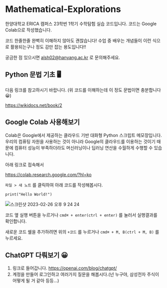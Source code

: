 # Mathematical-Explorations
한양대학교 ERICA 캠퍼스 23학번 1학기 수학탐험 실습 코드입니다. 코드는 Google Colab으로 작성했습니다. 

코드 한줄한줄 완벽히 이해하지 않아도 괜찮습니다! 수업 중 배우는 개념들이 이런 식으로 활용되는구나 정도 감만 잡는 용도입니다!!

궁금한 점 있으시면 alsh02@hanyang.ac.kr 로 문의해주세요.

## Python 문법 기초 🖥️
다음 링크를 참고하시기 바랍니다. (위 코드를 이해하는데 이 정도 문법이면 충분합니다 😀)

https://wikidocs.net/book/2

## Google Colab 사용해보기
Colab은 Google에서 제공하는 클라우드 기반 대화형 Python 스크립트 메모장입니다. 우리의 컴퓨팅 자원을 사용하는 것이 아니라 Google의 클라우드를 이용하는 것이기 때문에 컴퓨터 성능이 부족하더라도 머신러닝이나 딥러닝 연산을 수월하게 수행할 수 있습니다.

아래 링크로 접속해서

https://colab.research.google.com/?hl=ko


```파일 > 새 노트``` 를 클릭하여 아래 코드를 작성해봅시다.

```
print("Hello World!")
```
![스크린샷 2023-02-26 오후 9 24 24](https://user-images.githubusercontent.com/48062593/221410361-f741814f-83d2-4c8f-a6c7-ef069b333b2d.png)

코드 옆 실행 버튼을 누르거나 ```cmd⌘ + enter(ctrl + enter)``` 를 눌러서 실행결과를 확인합니다.

새로운 코드 쉘을 추가하려면 위의 ```+코드``` 를 누르거나 ```cmd⌘ + M, B(ctrl + M, B)``` 를 누르세요.


## ChatGPT 다뤄보기 😀
1. 링크로 들어갑니다. https://openai.com/blog/chatgpt/
2. 계정을 만들어 로그인하고 여러가지 질문을 해봅시다.(넌 누구야, 삼성전자 주식이 어떻게 될 거 같아 등등...)
